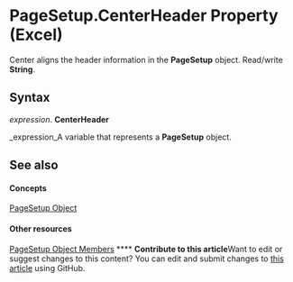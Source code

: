 
# PageSetup.CenterHeader Property (Excel)

Center aligns the header information in the  **PageSetup** object. Read/write **String**.


## Syntax

 _expression_. **CenterHeader**

 _expression_A variable that represents a  **PageSetup** object.


## See also


#### Concepts


 [PageSetup Object](2fd22df9-5987-f723-04a9-9a3f2e84ac81.md)
#### Other resources


 [PageSetup Object Members](feabe079-cb03-f560-6032-88f5585ec8a8.md)
****   **Contribute to this article**Want to edit or suggest changes to this content? You can edit and submit changes to  [this article](https://github.com/jhershey00/VBA_Excel_Test/OpenXMLCon/articles/8c928648-c501-bad6-d5b4-ec77fd832538.md) using GitHub.

